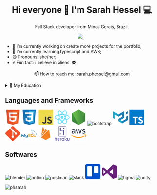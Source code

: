 <h1 align='center'>
  Hi everyone 👋 I'm Sarah Hessel 💻
</h1>

<p align='center'>
  Full Stack developer from Minas Gerais, Brazil.
</p>
<p align='center'>
  
  <a href="https://www.linkedin.com/in/sarah-pereira-hessel-35a520160/" target="_blank">
    <img src="https://img.shields.io/badge/linkedin-%230077B5.svg?&style=for-the-badge&logo=linkedin&logoColor=white" />
  </a>&nbsp;&nbsp;
</p>

- 🔭 I’m currently working on create more projects for the portfolio;
- 🌱 I’m currently learning typescript and AWS;
- 😄 Pronouns: she/her;
- ⚡ Fun fact: i believe in aliens. 👽
<p align='center'>
  📫 How to reach me: <a href='mailto:sarah.phessel@gmail.com'>sarah.phessel@gmail.com</a>
</p>


<details>
  <summary>📃 My Education</summary>


- 📖 **Labenu**\
📆 2020 – 2021\
📍 **Full Stack Web Development** - Brazil


- 📖 **Federal Institute of Science and Technology - IFTM**\
📆 2017 – 2019\
📍 **High School and Computer Graphics Technician** - Uberlândia, Brazil

</details>

<h2>Languages and Frameworks</h2>

<p>
<img src="https://raw.githubusercontent.com/devicons/devicon/2809b567852a4648062a2d3e7c1c531367458c0b/icons/html5/html5-original.svg" alt="html" width="50" />
<img src="https://raw.githubusercontent.com/devicons/devicon/2809b567852a4648062a2d3e7c1c531367458c0b/icons/css3/css3-original.svg" alt="css" width="50" />
<img src="https://raw.githubusercontent.com/devicons/devicon/2809b567852a4648062a2d3e7c1c531367458c0b/icons/javascript/javascript-original.svg" alt="javascript" width="50" />
<img src="https://raw.githubusercontent.com/devicons/devicon/2809b567852a4648062a2d3e7c1c531367458c0b/icons/react/react-original.svg" alt="react" width="50" />
<img src="https://raw.githubusercontent.com/devicons/devicon/2809b567852a4648062a2d3e7c1c531367458c0b/icons/nodejs/nodejs-original.svg" alt="nodejs" width="50" />
<img src="https://upload.wikimedia.org/wikipedia/commons/thumb/b/b2/Bootstrap_logo.svg/1024px-Bootstrap_logo.svg.png" alt="bootstrap" width="50" />
<img src="https://raw.githubusercontent.com/devicons/devicon/2809b567852a4648062a2d3e7c1c531367458c0b/icons/materialui/materialui-original.svg" alt="material-ui" width="50" />
<img src="https://raw.githubusercontent.com/devicons/devicon/2809b567852a4648062a2d3e7c1c531367458c0b/icons/typescript/typescript-original.svg" alt="typescript" width="50" />  
<img src="https://raw.githubusercontent.com/devicons/devicon/2809b567852a4648062a2d3e7c1c531367458c0b/icons/git/git-original.svg" alt="git" width="50" />
<img src="https://raw.githubusercontent.com/devicons/devicon/master/icons/mysql/mysql-original-wordmark.svg" alt="sql" width="50" />  
<img src="https://raw.githubusercontent.com/devicons/devicon/2809b567852a4648062a2d3e7c1c531367458c0b/icons/firebase/firebase-plain.svg" alt="firebase" width="50" />  
<img src="https://raw.githubusercontent.com/devicons/devicon/2809b567852a4648062a2d3e7c1c531367458c0b/icons/heroku/heroku-original-wordmark.svg" alt="heroku" width="50" />  
<img src="https://raw.githubusercontent.com/devicons/devicon/2809b567852a4648062a2d3e7c1c531367458c0b/icons/amazonwebservices/amazonwebservices-original.svg" alt="aws" width="50" /> 
</p>


<h2>Softwares</h2>

<p>
<img src="https://upload.wikimedia.org/wikipedia/commons/thumb/0/0c/Blender_logo_no_text.svg/1024px-Blender_logo_no_text.svg.png" alt="blender" width="50" />
<img src="https://pics.freeicons.io/uploads/icons/png/18579954981556105328-512.png" alt="notion" width="50" />
<img src="https://symbols.getvecta.com/stencil_92/21_postman-icon.fddaf8a27f.svg" alt="postman" width="50" />
<img src="https://cdn.worldvectorlogo.com/logos/slack-new-logo.svg" alt="slack" width="50" />
<img src="https://raw.githubusercontent.com/devicons/devicon/2809b567852a4648062a2d3e7c1c531367458c0b/icons/trello/trello-plain.svg" alt="trello" width="50" />
<img src="https://raw.githubusercontent.com/devicons/devicon/2809b567852a4648062a2d3e7c1c531367458c0b/icons/visualstudio/visualstudio-plain.svg" alt="vscode" width="50" />
<img src="https://cdn.worldvectorlogo.com/logos/figma-1.svg" alt="figma" width="30" />
<img src="https://encrypted-tbn0.gstatic.com/images?q=tbn:ANd9GcT5UnFFdWDmbfoC_o_V4ZHWotnLypwLAVhv_bxcbG1fVC1eoNLdAZsNscpXg8YDIveORfU&usqp=CAU" alt="unity" width="50" />
</p>

<p align="left"> <img src="https://komarev.com/ghpvc/?username=phsarah" alt="phsarah" /> </p>

<!--
**phsarah/phsarah** is a ✨ _special_ ✨ repository because its `README.md` (this file) appears on your GitHub profile.


